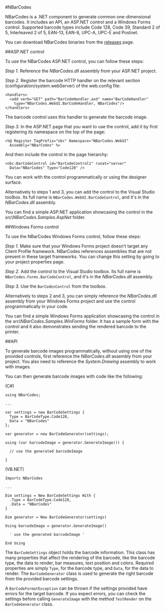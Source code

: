 #NBarCodes

NBarCodes is a .NET component to generate common one-dimensional barcodes. It includes an API, an ASP.NET control and a Windows Forms control. Supported barcode types include Code 128, Code 39, Standard 2 of 5, Interleaved 2 of 5, EAN-13, EAN-8, UPC-A, UPC-E and Postnet.

You can download NBarCodes binaries from the [releases](https://github.com/jordao76/nbarcodes/releases) page.

##ASP.NET control

To use the NBarCodes ASP.NET control, you can follow these steps:

*Step 1.* Reference the *NBarCodes.dll* assembly from your ASP.NET project.

*Step 2.* Register the barcode HTTP handler on the relevant section (configuration/system.webServer) of the web.config file:

    <handlers>
      <add verb="GET" path="BarCodeHandler.axd" name="BarCodeHandler"
        type="NBarCodes.WebUI.BarCodeHandler, NBarCodes"/>
    </handlers>

The barcode control uses this handler to generate the barcode image.

*Step 3.* In the ASP.NET page that you want to use the control, add it by first registering its namespace on the top of the page:

    <%@ Register TagPrefix="nbc" Namespace="NBarCodes.WebUI"
      Assembly="NBarCodes" %>

And then include the control in the page hierarchy:

    <nbc:BarCodeControl id="BarCodeControl1" runat="server"
      Data="NBarCodes" Type="Code128" />

You can work with the control programmatically or using the designer surface.

Alternatively to steps 1 and 3, you can add the control to the Visual Studio toolbox. Its full name is `NBarCodes.WebUI.BarCodeControl`, and it's in the *NBarCodes.dll* assembly.

You can find a simple ASP.NET application showcasing the control in the *src\NBarCodes.Samples.AspNet* folder.

##Windows Forms control

To use the NBarCodes Windows Forms control, follow these steps:

*Step 1.* Make sure that your Windows Forms project doesn't target any Client Profile framework. NBarCodes references assemblies that are not present in these target frameworks. You can change this setting by going to your project properties page.

*Step 2.* Add the control to the Visual Studio toolbox. Its full name is `NBarCodes.Forms.BarCodeControl`, and it's in the *NBarCodes.dll* assembly.

*Step 3.* Use the `BarCodesControl` from the toolbox.

Alternatively to steps 2 and 3, you can simply reference the *NBarCodes.dll* assembly from your Windows Forms project and use the control programmatically in your code.

You can find a simple Windows Forms application showcasing the control in the *src\NBarCodes.Samples.WinForms* folder. It has a sample form with the control and it also demonstrates sending the rendered barcode to the printer.

##API

To generate barcode images programmatically, without using one of the provided controls, first reference the *NBarCodes.dll* assembly from your project. You also need to reference the *System.Drawing* assembly to work with images.

You can then generate barcode images with code like the following:

(C#)

    using NBarCodes;

    ...

    var settings = new BarCodeSettings { 
      Type = BarCodeType.Code128, 
      Data = "NBarCodes" 
    };

    var generator = new BarCodeGenerator(settings);

    using (var barcodeImage = generator.GenerateImage()) {

      // use the generated barcodeImage

    }

(VB.NET)

    Imports NBarCodes

    ...

    Dim settings = New BarCodeSettings With {
      .Type = BarCodeType.Code128,
      .Data = "NBarCodes"
    }

    Dim generator = New BarCodeGenerator(settings)

    Using barcodeImage = generator.GenerateImage()

      ' use the generated barcodeImage '

    End Using

The `BarCodeSettings` object holds the barcode information. This class has many properties that affect the rendering of the barcode, like the barcode type, the data to render, bar measures, text position and colors. Required properties are simply `Type`, for the barcode type, and `Data`, for the data to render. The `BarCodeGenerator` class is used to generate the right barcode from the provided barcode settings.

A `BarCodeFormatException` can be thrown if the settings provided have errors for the target barcode. If you expect errors, you can check the settings before calling `GenerateImage` with the method `TestRender` on the `BarCodeGenerator` class.
